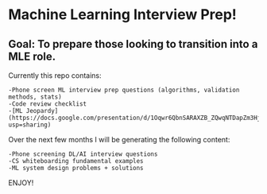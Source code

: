 # Machine Learning Interview Prep!
## Goal: To prepare those looking to transition into a MLE role.


  Currently this repo contains:
  
    -Phone screen ML interview prep questions (algorithms, validation methods, stats)
    -Code review checklist
    -[ML Jeopardy](https://docs.google.com/presentation/d/1Oqwr6QbnSARAXZB_ZQwqNTDapZm3HjlaHWAZn8xtV5I/edit?usp=sharing)
  
 Over the next few months I will be generating the following content:
 
    -Phone screening DL/AI interview questions
    -CS whiteboarding fundamental examples 
    -ML system design problems + solutions
    
ENJOY!
